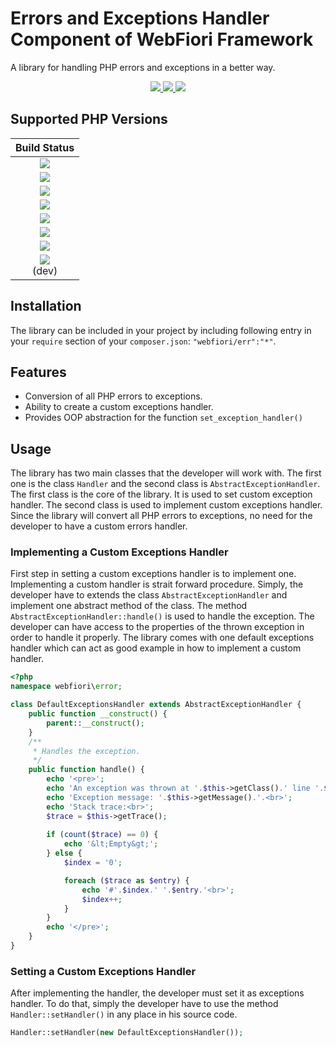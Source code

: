 # Errors and Exceptions Handler Component of WebFiori Framework

A library for handling PHP errors and exceptions in a better way.

<p align="center">
  <a target="_blank" href="https://github.com/WebFiori/err/actions/workflows/php81.yml">
    <img src="https://github.com/WebFiori/err/workflows/Build%20PHP%208.1/badge.svg?branch=main">
  </a>
  <a href="https://sonarcloud.io/dashboard?id=WebFiori_err">
      <img src="https://sonarcloud.io/api/project_badges/measure?project=WebFiori_err&metric=alert_status" />
  </a>
  <a href="https://packagist.org/packages/webfiori/err">
    <img src="https://img.shields.io/packagist/dt/webfiori/err?color=light-green">
  </a>
</p>

## Supported PHP Versions
| Build Status |
|:-----------:|
|<a target="_blank" href="https://github.com/WebFiori/err/actions/workflows/php70.yml"><img src="https://github.com/WebFiori/err/workflows/Build%20PHP%207.0/badge.svg?branch=main"></a>|
|<a target="_blank" href="https://github.com/WebFiori/err/actions/workflows/php71.yml"><img src="https://github.com/WebFiori/err/workflows/Build%20PHP%207.1/badge.svg?branch=main"></a>|
|<a target="_blank" href="https://github.com/WebFiori/err/actions/workflows/php72.yml"><img src="https://github.com/WebFiori/err/workflows/Build%20PHP%207.2/badge.svg?branch=main"></a>|
|<a target="_blank" href="https://github.com/WebFiori/err/actions/workflows/php73.yml"><img src="https://github.com/WebFiori/err/workflows/Build%20PHP%207.3/badge.svg?branch=main"></a>|
|<a target="_blank" href="https://github.com/WebFiori/err/actions/workflows/php74.yml"><img src="https://github.com/WebFiori/err/workflows/Build%20PHP%207.4/badge.svg?branch=main"></a>|
|<a target="_blank" href="https://github.com/WebFiori/err/actions/workflows/php80.yml"><img src="https://github.com/WebFiori/err/workflows/Build%20PHP%208.0/badge.svg?branch=main"></a>|
|<a target="_blank" href="https://github.com/WebFiori/err/actions/workflows/php81.yml"><img src="https://github.com/WebFiori/err/workflows/Build%20PHP%208.1/badge.svg?branch=main"></a>|
|<a target="_blank" href="https://github.com/WebFiori/err/actions/workflows/php82.yml"><img src="https://github.com/WebFiori/err/workflows/Build%20PHP%208.2/badge.svg?branch=main"></a><br>(dev)|

## Installation
The library can be included in your project by including following entry in your `require` section of your `composer.json`: `"webfiori/err":"*"`.

## Features
* Conversion of all PHP errors to exceptions.
* Ability to create a custom exceptions handler.
* Provides OOP abstraction for the function `set_exception_handler()`

## Usage

The library has two main classes that the developer will work with. The first one is the class `Handler` and the second class is `AbstractExceptionHandler`. The first class is the core of the library. It is used to set custom exception handler. The second class is used to implement custom exceptions handler. Since the library will convert all PHP errors to exceptions, no need for the developer to have a custom errors handler.

### Implementing a Custom Exceptions Handler

First step in setting a custom exceptions handler is to implement one. Implementing a custom handler is strait forward procedure. Simply, the developer have to extends the class `AbstractExceptionHandler` and implement one abstract method of the class. The method `AbstractExceptionHandler::handle()` is used to handle the exception. The developer can have access to the properties of the thrown exception in order to handle it properly. The library comes with one default exceptions handler which can act as good example in how to implement a custom handler.

``` php
<?php
namespace webfiori\error;

class DefaultExceptionsHandler extends AbstractExceptionHandler {
    public function __construct() {
        parent::__construct();
    }
    /**
     * Handles the exception.
     */
    public function handle() {
        echo '<pre>';
        echo 'An exception was thrown at '.$this->getClass().' line '.$this->getLine().'.<br>';
        echo 'Exception message: '.$this->getMessage().'.<br>';
        echo 'Stack trace:<br>';
        $trace = $this->getTrace();
        
        if (count($trace) == 0) {
            echo '&lt;Empty&gt;';
        } else {
            $index = '0';

            foreach ($trace as $entry) {
                echo '#'.$index.' '.$entry.'<br>';
                $index++;
            }
        }
        echo '</pre>';
    }
}

```

### Setting a Custom Exceptions Handler

After implementing the handler, the developer must set it as exceptions handler. To do that, simply the developer have to use the method `Handler::setHandler()` in any place in his source code.

``` php
Handler::setHandler(new DefaultExceptionsHandler());
```


